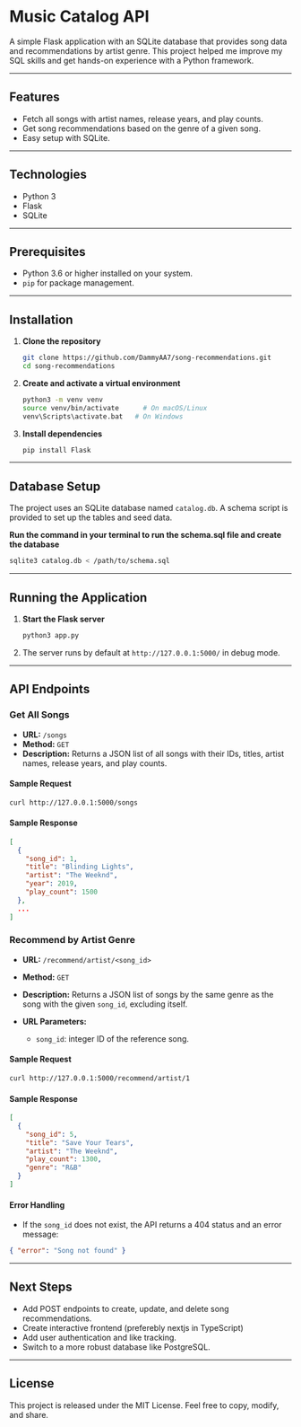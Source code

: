 # Music Catalog API

A simple Flask application with an SQLite database that provides song data and recommendations by artist genre. This project helped me improve my SQL skills and get hands-on experience with a Python framework.

---

## Features

- Fetch all songs with artist names, release years, and play counts.
- Get song recommendations based on the genre of a given song.
- Easy setup with SQLite.

---

## Technologies

- Python 3
- Flask
- SQLite

---

## Prerequisites

- Python 3.6 or higher installed on your system.
- `pip` for package management.

---

## Installation

1. **Clone the repository**

   ```bash
   git clone https://github.com/DammyAA7/song-recommendations.git
   cd song-recommendations
   ```

2. **Create and activate a virtual environment**

   ```bash
   python3 -m venv venv
   source venv/bin/activate      # On macOS/Linux
   venv\Scripts\activate.bat   # On Windows
   ```

3. **Install dependencies**

   ```bash
   pip install Flask
   ```

---

## Database Setup

The project uses an SQLite database named `catalog.db`. A schema script is provided to set up the tables and seed data.

**Run the command in your terminal to run the schema.sql file and create the database**

   ```bash
   sqlite3 catalog.db < /path/to/schema.sql
   ```

---

## Running the Application

1. **Start the Flask server**

   ```bash
   python3 app.py
   ```

2. The server runs by default at `http://127.0.0.1:5000/` in debug mode.

---

## API Endpoints

### Get All Songs

- **URL:** `/songs`
- **Method:** `GET`
- **Description:** Returns a JSON list of all songs with their IDs, titles, artist names, release years, and play counts.

#### Sample Request

```bash
curl http://127.0.0.1:5000/songs
```

#### Sample Response

```json
[
  {
    "song_id": 1,
    "title": "Blinding Lights",
    "artist": "The Weeknd",
    "year": 2019,
    "play_count": 1500
  },
  ...
]
```

### Recommend by Artist Genre

- **URL:** `/recommend/artist/<song_id>`
- **Method:** `GET`
- **Description:** Returns a JSON list of songs by the same genre as the song with the given `song_id`, excluding itself.
- **URL Parameters:**

  - `song_id`: integer ID of the reference song.

#### Sample Request

```bash
curl http://127.0.0.1:5000/recommend/artist/1
```

#### Sample Response

```json
[
  {
    "song_id": 5,
    "title": "Save Your Tears",
    "artist": "The Weeknd",
    "play_count": 1300,
    "genre": "R&B"
  }
]
```

#### Error Handling

- If the `song_id` does not exist, the API returns a 404 status and an error message:

```json
{ "error": "Song not found" }
```

---

## Next Steps

- Add POST endpoints to create, update, and delete song recommendations.
- Create interactive frontend (preferebly nextjs in TypeScript)
- Add user authentication and like tracking.
- Switch to a more robust database like PostgreSQL.

---

## License

This project is released under the MIT License. Feel free to copy, modify, and share.
